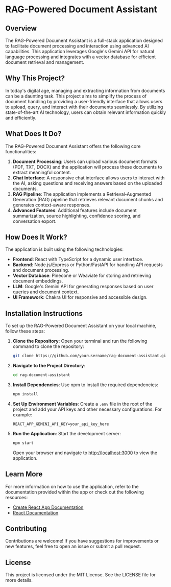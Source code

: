 # RAG-Powered Document Assistant

## Overview

The RAG-Powered Document Assistant is a full-stack application designed to facilitate document processing and interaction using advanced AI capabilities. This application leverages Google's Gemini API for natural language processing and integrates with a vector database for efficient document retrieval and management.

## Why This Project?

In today's digital age, managing and extracting information from documents can be a daunting task. This project aims to simplify the process of document handling by providing a user-friendly interface that allows users to upload, query, and interact with their documents seamlessly. By utilizing state-of-the-art AI technology, users can obtain relevant information quickly and efficiently.

## What Does It Do?

The RAG-Powered Document Assistant offers the following core functionalities:

1. **Document Processing**: Users can upload various document formats (PDF, TXT, DOCX) and the application will process these documents to extract meaningful content.
2. **Chat Interface**: A responsive chat interface allows users to interact with the AI, asking questions and receiving answers based on the uploaded documents.
3. **RAG Pipeline**: The application implements a Retrieval-Augmented Generation (RAG) pipeline that retrieves relevant document chunks and generates context-aware responses.
4. **Advanced Features**: Additional features include document summarization, source highlighting, confidence scoring, and conversation export.

## How Does It Work?

The application is built using the following technologies:

- **Frontend**: React with TypeScript for a dynamic user interface.
- **Backend**: Node.js/Express or Python/FastAPI for handling API requests and document processing.
- **Vector Database**: Pinecone or Weaviate for storing and retrieving document embeddings.
- **LLM**: Google's Gemini API for generating responses based on user queries and document context.
- **UI Framework**: Chakra UI for responsive and accessible design.

## Installation Instructions

To set up the RAG-Powered Document Assistant on your local machine, follow these steps:

1. **Clone the Repository**:
   Open your terminal and run the following command to clone the repository:
   ```bash
   git clone https://github.com/yourusername/rag-document-assistant.git
   ```

2. **Navigate to the Project Directory**:
   ```bash
   cd rag-document-assistant
   ```

3. **Install Dependencies**:
   Use npm to install the required dependencies:
   ```bash
   npm install
   ```

4. **Set Up Environment Variables**:
   Create a `.env` file in the root of the project and add your API keys and other necessary configurations. For example:
   ```
   REACT_APP_GEMINI_API_KEY=your_api_key_here
   ```

5. **Run the Application**:
   Start the development server:
   ```bash
   npm start
   ```
   Open your browser and navigate to [http://localhost:3000](http://localhost:3000) to view the application.

## Learn More

For more information on how to use the application, refer to the documentation provided within the app or check out the following resources:

- [Create React App Documentation](https://facebook.github.io/create-react-app/docs/getting-started)
- [React Documentation](https://reactjs.org/)

## Contributing

Contributions are welcome! If you have suggestions for improvements or new features, feel free to open an issue or submit a pull request.

## License

This project is licensed under the MIT License. See the LICENSE file for more details.
